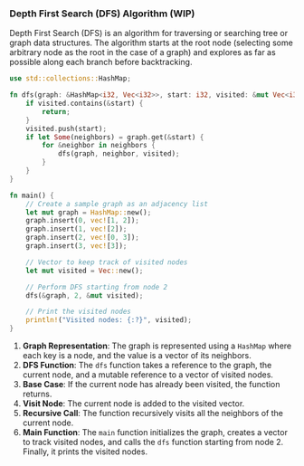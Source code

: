 ### Depth First Search (DFS) Algorithm (WIP)

Depth First Search (DFS) is an algorithm for traversing or searching tree or graph data structures. The algorithm starts at the root node (selecting some arbitrary node as the root in the case of a graph) and explores as far as possible along each branch before backtracking.

```rust
use std::collections::HashMap;

fn dfs(graph: &HashMap<i32, Vec<i32>>, start: i32, visited: &mut Vec<i32>) {
    if visited.contains(&start) {
        return;
    }
    visited.push(start);
    if let Some(neighbors) = graph.get(&start) {
        for &neighbor in neighbors {
            dfs(graph, neighbor, visited);
        }
    }
}

fn main() {
    // Create a sample graph as an adjacency list
    let mut graph = HashMap::new();
    graph.insert(0, vec![1, 2]);
    graph.insert(1, vec![2]);
    graph.insert(2, vec![0, 3]);
    graph.insert(3, vec![3]);

    // Vector to keep track of visited nodes
    let mut visited = Vec::new();

    // Perform DFS starting from node 2
    dfs(&graph, 2, &mut visited);

    // Print the visited nodes
    println!("Visited nodes: {:?}", visited);
}
```

1. **Graph Representation**: The graph is represented using a `HashMap` where each key is a node, and the value is a vector of its neighbors.
2. **DFS Function**: The `dfs` function takes a reference to the graph, the current node, and a mutable reference to a vector of visited nodes.
3. **Base Case**: If the current node has already been visited, the function returns.
4. **Visit Node**: The current node is added to the visited vector.
5. **Recursive Call**: The function recursively visits all the neighbors of the current node.
6. **Main Function**: The `main` function initializes the graph, creates a vector to track visited nodes, and calls the `dfs` function starting from node 2. Finally, it prints the visited nodes.
